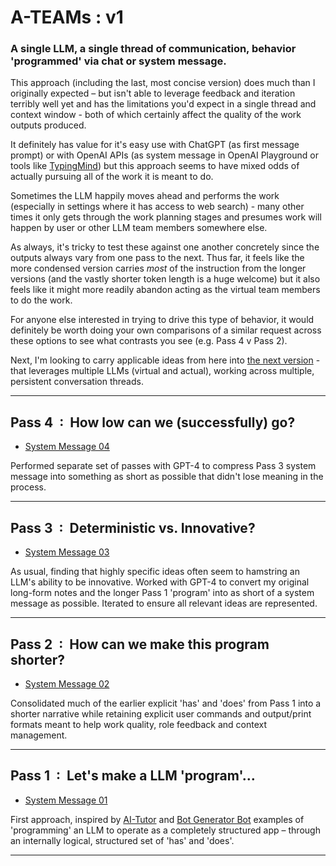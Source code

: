 # A-TEAMs : v1

### A single LLM, a single thread of communication, behavior 'programmed' via chat or system message.

This approach (including the last, most concise version) does much than I originally expected – but isn't able to leverage feedback and iteration terribly well yet and has the limitations you'd expect in a single thread and context window - both of which certainly affect the quality of the work outputs produced.

It definitely has value for it's easy use with ChatGPT (as first message prompt) or with OpenAI APIs (as system message in OpenAI Playground or tools like [TypingMind](https://www.typingmind.com/)) but this approach seems to have mixed odds of actually pursuing all of the work it is meant to do.

Sometimes the LLM happily moves ahead and performs the work (especially in settings where it has access to web search) - many other times it only gets through the work planning stages and presumes work will happen by user or other LLM team members somewhere else.

As always, it's tricky to test these against one another concretely since the outputs always vary from one pass to the next. Thus far, it feels like the more condensed version carries *most* of the instruction from the longer versions (and the vastly shorter token length is a huge welcome) but it also feels like it might more readily abandon acting as the virtual team members to do the work.

For anyone else interested in trying to drive this type of behavior, it would definitely be worth doing your own comparisons of a similar request across these options to see what contrasts you see (e.g. Pass 4 v Pass 2).

Next, I'm looking to carry applicable ideas from here into [the next version](/02_multiple-llms/README.md) - that leverages multiple LLMs (virtual and actual), working across multiple, persistent conversation threads.

---

## Pass 4  :  How low can we (successfully) go?

- [System Message 04](/01_single-llm/v4.md)

Performed separate set of passes with GPT-4 to compress Pass 3 system message into something as short as possible that didn't lose meaning in the process.

---

## Pass 3  :  Deterministic vs. Innovative?

- [System Message 03](/01_single-llm/v3.md)

As usual, finding that highly specific ideas often seem to hamstring an LLM's ability to be innovative. Worked with GPT-4 to convert my original long-form notes and the longer Pass 1 'program' into as short of a system message as possible. Iterated to ensure all relevant ideas are represented.

---

## Pass 2  :  How can we make this program shorter?

- [System Message 02](/01_single-llm/v2.md)

Consolidated much of the earlier explicit 'has' and 'does' from Pass 1 into a shorter narrative while retaining explicit user commands and output/print formats meant to help work quality, role feedback and context management.

---

## Pass 1  :  Let's make a LLM 'program'…

- [System Message 01](/01_single-llm/v1.md)

First approach, inspired by [AI-Tutor](https://github.com/JushBJJ/Mr.-Ranedeer-AI-Tutor) and [Bot Generator Bot](https://github.com/ruvnet/Bot-Generator-Bot/blob/main/prompts/primary_bgb.txt) examples of 'programming' an LLM to operate as a completely structured app – through an internally logical, structured set of 'has' and 'does'.

---
